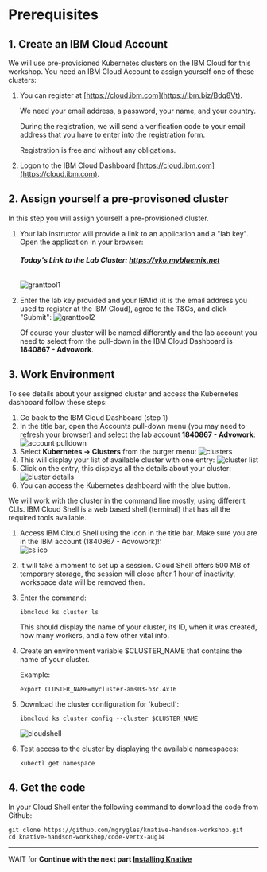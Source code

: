 # Prerequisites

## 1. Create an IBM Cloud Account

We will use pre-provisioned Kubernetes clusters on the IBM Cloud for this workshop. You need an IBM Cloud Account to assign yourself one of these clusters:

1. You can register at [https://cloud.ibm.com](https://ibm.biz/Bdq8Vt).

    We need your email address, a password, your name, and your country. 
    
    During the registration, we will send a verification code to your email address that you have to enter into the registration form. 
    
    Registration is free and without any obligations.

1. Logon to the IBM Cloud Dashboard [https://cloud.ibm.com](https://cloud.ibm.com).

## 2. Assign yourself a pre-provisoned cluster

In this step you will assign yourself a pre-provisioned cluster. 

1. Your lab instructor will provide a link to an application and a "lab key". Open the application in your browser:

   ###### **Today's Link to the Lab Cluster:  https://vko.mybluemix.net**
  
   ![granttool1](images/granttool1.png)
   
2. Enter the lab key provided and your IBMid (it is the email address you used to register at the IBM Cloud), agree to the T&Cs, and click "Submit":
   ![granttool2](images/granttool2.png)
   
   Of course your cluster will be named differently and the lab account you need to select from the pull-down in the IBM Cloud Dashboard is **1840867 - Advowork**.
   
## 3. Work Environment

To see details about your assigned cluster and access the Kubernetes dashboard follow these steps:

1. Go back to the IBM Cloud Dashboard (step 1)
1. In the title bar, open the Accounts pull-down menu (you may need to refresh your browser) and select the lab account **1840867 - Advowork**:
   ![account pulldown](images/dashboard-pulldown.png)  
1. Select __Kubernetes -> Clusters__ from the burger menu:
   ![clusters](images/dashboard-clusters.png)
1. This will display your list of available cluster with one entry:
   ![cluster list](images/display-clusters.png)
1. Click on the entry, this displays all the details about your cluster:
   ![cluster details](images/cluster-details.png)
1. You can access the Kubernetes dashboard with the blue button.     

We will work with the cluster in the command line mostly, using different CLIs. IBM Cloud Shell is a web based shell (terminal) that has all the required tools available. 

1. Access IBM Cloud Shell using the icon in the title bar. Make sure you are in the IBM account (1840867 - Advowork)!:  
   ![cs ico](images/cloudshell-icon.png)
1. It will take a moment to set up a session. Cloud Shell offers 500 MB of temporary storage, the session will close after 1 hour of inactivity, workspace data will be removed then.
1. Enter the command:
   ```
   ibmcloud ks cluster ls
   ```
   This should display the name of your cluster, its ID, when it was created, how many workers, and a few other vital info.
1. Create an environment variable $CLUSTER_NAME that contains the name of your cluster.
  
   Example:
   ```
   export CLUSTER_NAME=mycluster-ams03-b3c.4x16
   ```  
1. Download the cluster configuration for 'kubectl':
   ```
   ibmcloud ks cluster config --cluster $CLUSTER_NAME
   ```
   ![cloudshell](images/cloudshell.png)   
1. Test access to the cluster by displaying the available namespaces:
   ```
   kubectl get namespace
   ```

## 4. Get the code

In your Cloud Shell enter the following command to download the code from Github:

```
git clone https://github.com/mgrygles/knative-handson-workshop.git
cd knative-handson-workshop/code-vertx-aug14
```

---
WAIT for 
__Continue with the next part [Installing Knative](2-InstallKnative.md)__
      